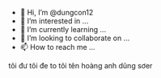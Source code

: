- 👋 Hi, I’m @dungcon12
- 👀 I’m interested in ...
- 🌱 I’m currently learning ...
- 💞️ I’m looking to collaborate on ...
- 📫 How to reach me ...

<!---
dungcon12/dungcon12 is a ✨ special ✨ repository because its `README.md` (this file) appears on your GitHub profile.
You can click the Preview link to take a look at your changes.
--->
tôi đư
tôi đe
to
tôi tên hoàng anh dũng 
sơer
